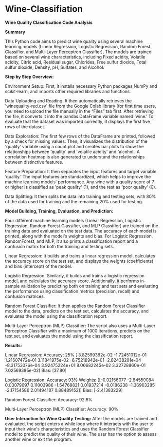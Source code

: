 # Wine-Classifiation

**Wine Quality Classification Code Analysis**



**Summary**

This Python code aims to predict wine quality using several machine learning models (Linear Regression, Logistic Regression, Random Forest Classifier, and Multi-Layer Perceptron Classifier). The models are trained based on several wine characteristics, including Fixed acidity, Volatile acidity, Citric acid, Residual sugar, Chlorides, Free sulfur dioxide, Total sulfur dioxide, Density, pH, Sulfates, and Alcohol.



**Step by Step Overview:**

Environment Setup: 
First, it installs necessary Python packages NumPy and scikit-learn, and imports other required libraries and functions.

Data Uploading and Reading: 
It then automatically retrieves the 'winequality-red.csv' file from the Google Colab library (for first time users, you need to upload the file manually in the “Files” tab first. After retrieving the file, it converts it into the pandas DataFrame variable named ‘wine.’ To evaluate that the dataset was imported correctly, it displays the first five rows of the dataset.

Data Exploration: 
The first few rows of the DataFrame are printed, followed by a check for missing values. Then, it visualizes the distribution of the 'quality' variable using a count plot and creates bar plots to show the relationships between 'quality' and 'volatile acidity' and 'alcohol'. A correlation heatmap is also generated to understand the relationships between distinctive features.

Feature Preparation: 
It then separates the input features and target variable ‘quality.’ The input features are standardized, which helps to improve the machine learning models' performance. Any wine with a quality score of 7 or higher is classified as 'peak quality' (1), and the rest as 'poor quality' (0).



Data Splitting: 
It then splits the data into training and testing sets, with 80% of the data used for training and the remaining 20% used for testing.


**Model Building, Training, Evaluation, and Prediction:**

Four different machine learning models (Linear Regression, Logistic Regression, Random Forest Classifier, and MLP Classifier) are trained on the training data and evaluated on the test data. The accuracy of each model is printed, along with the model's weights and bias. For Logistic Regression, RandomForest, and MLP, it also prints a classification report and a confusion matrix for both the training and testing sets.

Linear Regression: It builds and trains a linear regression model, calculates the accuracy score on the test set, and displays the weights (coefficients) and bias (intercept) of the model.

Logistic Regression: Similarly, it builds and trains a logistic regression model, and calculates the accuracy score. Additionally, it performs in-sample validation by predicting both on training and test sets and evaluating the performance using classification metrics (precision, recall) and confusion matrices.

Random Forest Classifier: It then applies the Random Forest Classifier model to the data, predicts on the test set, calculates the accuracy, and evaluates the model using the classification report.

Multi-Layer Perceptron (MLP) Classifier: The script also uses a Multi-Layer Perceptron Classifier with a maximum of 1000 iterations, predicts on the test set, and evaluates the model using the classification report.


**Results:**

Linear Regression: 
Accuracy: 25%
[ 3.82599382e-02 -1.72451012e-01 1.21607472e-01 3.11841975e-02 -6.75218942e-01 -2.82438201e-04 -8.31753076e-04 3.92475224e+01 8.06682245e-02 3.32728860e-01 7.02569385e-02]
Bias: [37.80]


Logistic Regression: 
Accuracy: 93%
Weights: [[-0.02156077 -2.84550084 0.03079697 0.11003986 -1.54769821 0.01937214 -0.0186238 -1.36903285 -2.17154586 2.01494187 0.88489152]]
Bias: [-2.41383229]

Random Forest Classifier: 
Accuracy: 92.8%

Multi-Layer Perceptron (MLP) Classifier: 
Accuracy: 90%


**User Interaction for Wine Quality Testing:**
After the models are trained and evaluated, the script enters a while loop where it interacts with the user to input their wine's characteristics and uses the Random Forest Classifier model to predict the quality of their wine. The user has the option to assess another wine or exit the program.


